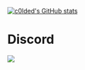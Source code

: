 [![c0lded's GitHub stats](https://github-readme-stats.vercel.app/api?username=c0lded&show_icons=true&theme=radical)](https://github.com/c0lded/)

# Discord

[![](https://discord.c99.nl/widget/theme-5/391973133965328385.png)](https://discord.com/users/391973133965328385)
